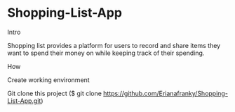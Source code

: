 # Shopping-List-App

Intro

Shopping list provides a platform for users to record and share items they want to spend their money on while keeping track of their spending.

How

Create working environment

Git clone this project ($ git clone https://github.com/Erianafranky/Shopping-List-App.git)
